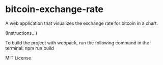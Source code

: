# bitcoin-exchange-rate
A web application that visualizes the exchange rate for bitcoin in a chart.

(Instructions...)

To build the project with webpack, run the following command in the terminal: npm run build

MIT License
